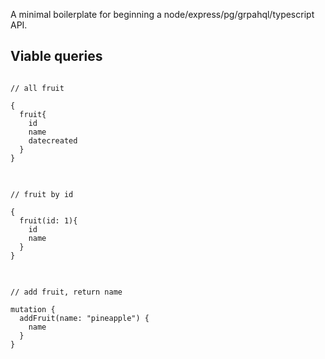 A minimal boilerplate for beginning a node/express/pg/grpahql/typescript API. 

<h2>Viable queries</h2>

<pre>
<code>
// all fruit 

{
  fruit{
    id
    name
    datecreated
  }  
}
</code>
</pre>

<pre>
<code>
// fruit by id

{
  fruit(id: 1){
    id
    name
  }  
}
</code>
</pre>


<pre>
<code>
// add fruit, return name

mutation {
  addFruit(name: "pineapple") {
    name
  }
}
</code>
</pre>
